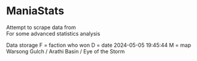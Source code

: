 # ManiaStats

Attempt to scrape data from     
For some advanced statistics analysis



Data storage
F = faction who won
D = date    2024-05-05 19:45:44
M = map     Warsong Gulch / Arathi Basin / Eye of the Storm
